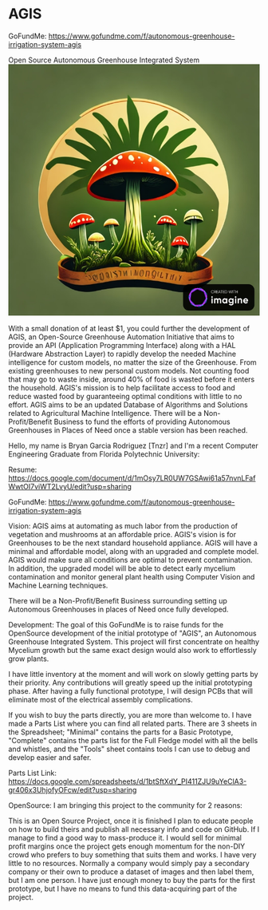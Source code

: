# AGIS
GoFundMe: https://www.gofundme.com/f/autonomous-greenhouse-irrigation-system-agis

Open Source Autonomous Greenhouse Integrated System
![Autonomous Greenhouse Integrated System](https://raw.githubusercontent.com/Tnzr/AGIS/main/AGIS.jpg)

With a small donation of at least $1, you could further the development of AGIS, an Open-Source Greenhouse Automation Initiative that aims to provide an API (Application Programming Interface) along with a HAL (Hardware Abstraction Layer) to rapidly develop the needed Machine intelligence for custom models, no matter the size of the Greenhouse. From existing greenhouses to new personal custom models. Not counting food that may go to waste inside, around 40% of food is wasted before it enters the household. AGIS's mission is to help facilitate access to food and reduce wasted food by guaranteeing optimal conditions with little to no effort. AGIS aims to be an updated Database of Algorithms and Solutions related to Agricultural Machine Intelligence. There will be a Non-Profit/Benefit Business to fund the efforts of providing Autonomous Greenhouses in Places of Need once a stable version has been reached.


Hello, my name is Bryan Garcia Rodriguez [Tnzr] and I'm a recent Computer Engineering Graduate from Florida Polytechnic University:

Resume: https://docs.google.com/document/d/1mOsy7LR0UW7GSAwi61a57nvnLFafWwtOI7viWT2LvyU/edit?usp=sharing

GoFundMe: https://www.gofundme.com/f/autonomous-greenhouse-irrigation-system-agis

Vision:
AGIS aims at automating as much labor from the production of vegetation and mushrooms at an affordable price. AGIS's vision is for Greenhouses to be the next standard household appliance. AGIS will have a minimal and affordable model, along with an upgraded and complete model. AGIS would make sure all conditions are optimal to prevent contamination. In addition, the upgraded model will be able to detect early mycelium contamination and monitor general plant health using Computer Vision and Machine Learning techniques.

There will be a Non-Profit/Benefit Business surrounding setting up Autonomous Greenhouses in places of Need once fully developed.


Development:
The goal of this GoFundMe is to raise funds for the OpenSource development of the initial prototype of "AGIS", an Autonomous Greenhouse Integrated System. This project will first concentrate on healthy Mycelium growth but the same exact design would also work to effortlessly grow plants.

I have little inventory at the moment and will work on slowly getting parts by their priority. Any contributions will greatly speed up the initial prototyping phase. After having a fully functional prototype, I will design PCBs that will eliminate most of the electrical assembly complications.

If you wish to buy the parts directly, you are more than welcome to. I have made a Parts List where you can find all related parts. There are 3 sheets in the Spreadsheet; "Minimal" contains the parts for a Basic Prototype, "Complete" contains the parts list for the Full Fledge model with all the bells and whistles, and the "Tools" sheet contains tools I can use to debug and develop easier and safer.

Parts List Link: https://docs.google.com/spreadsheets/d/1btSftXdY_PI411ZJU9uYeClA3-gr406x3UhjofyOFcw/edit?usp=sharing


OpenSource:
I am bringing this project to the community for 2 reasons:

This is an Open Source Project, once it is finished I plan to educate people on how to build theirs and publish all necessary info and code on GitHub. If I manage to find a good way to mass-produce it. I would sell for minimal profit margins once the project gets enough momentum for the non-DIY crowd who prefers to buy something that suits them and works.
I have very little to no resources. Normally a company would simply pay a secondary company or their own to produce a dataset of images and then label them, but I am one person. I have just enough money to buy the parts for the first prototype, but I have no means to fund this data-acquiring part of the project.
